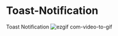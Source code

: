 # Toast-Notification
Toast Notification
![ezgif com-video-to-gif](https://github.com/ekremtahaunlu/Toast-Notification/assets/104407089/ea5a60fe-f9aa-488c-802b-fd8482591ef9)
